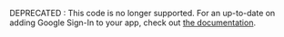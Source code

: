 DEPRECATED : This code is no longer supported. For an up-to-date on adding Google Sign-In to your app, check out [the documentation](https://developers.google.com/identity/sign-in/android/).

